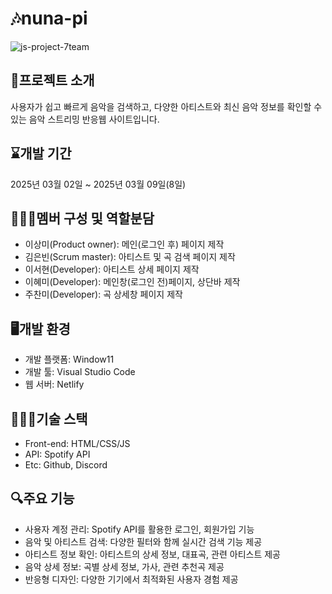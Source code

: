 # 🎶nuna-pi
![js-project-7team](https://github.com/user-attachments/assets/56f3e8ee-9b1d-45ea-ac51-f78ae64f03f7)

## 📁프로젝트 소개
사용자가 쉽고 빠르게 음악을 검색하고, 다양한 아티스트와 최신 음악 정보를 확인할 수 있는 음악 스트리밍 반응웹 사이트입니다.

## ⌛개발 기간
2025년 03월 02일 ~ 2025년 03월 09일(8일)

## 👩🏻‍💻멤버 구성 및 역할분담
- 이상미(Product owner): 메인(로그인 후) 페이지 제작
- 김은빈(Scrum master): 아티스트 및 곡 검색 페이지 제작
- 이서현(Developer): 아티스트 상세 페이지 제작
- 이혜미(Developer): 메인창(로그인 전)페이지, 상단바 제작
- 주찬미(Developer): 곡 상세창 페이지 제작

## 🖥️개발 환경
- 개발 플랫폼: Window11
- 개발 툴: Visual Studio Code
- 웹 서버: Netlify

## 👩🏻‍🔧기술 스택
- Front-end: HTML/CSS/JS
- API: Spotify API
- Etc: Github, Discord

## 🔍주요 기능
- 사용자 계정 관리: Spotify API를 활용한 로그인, 회원가입 기능
- 음악 및 아티스트 검색: 다양한 필터와 함께 실시간 검색 기능 제공
- 아티스트 정보 확인: 아티스트의 상세 정보, 대표곡, 관련 아티스트 제공
- 음악 상세 정보: 곡별 상세 정보, 가사, 관련 추천곡 제공
- 반응형 디자인: 다양한 기기에서 최적화된 사용자 경험 제공
